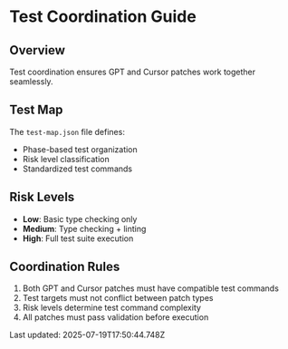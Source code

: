 # Test Coordination Guide

## Overview
Test coordination ensures GPT and Cursor patches work together seamlessly.

## Test Map
The `test-map.json` file defines:
- Phase-based test organization
- Risk level classification
- Standardized test commands

## Risk Levels
- **Low**: Basic type checking only
- **Medium**: Type checking + linting
- **High**: Full test suite execution

## Coordination Rules
1. Both GPT and Cursor patches must have compatible test commands
2. Test targets must not conflict between patch types
3. Risk levels determine test command complexity
4. All patches must pass validation before execution

Last updated: 2025-07-19T17:50:44.748Z
